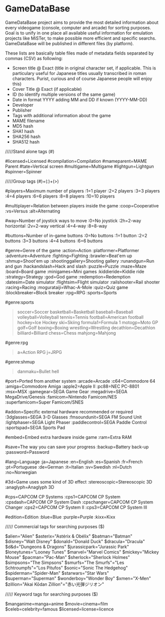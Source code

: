 # GameDataBase

GameDataBase project aims to provide the most detailed information about every videogame (console, computer and arcade) for sorting purposes. Goal is to unify in one place all available useful information for emulation projects like MiSTer, to make possible more efficient and specific searchs. GameDataBase will be published in different files (by platform).

These lists are basically table files made of metadata fields separated by commas (CSV) as following:

- Screen title @ Exact (title in original character set, if applicable. This is particulary useful for Japanese titles usually transcribed in roman characters. Purist, curious and of course Japanese people will enjoy this)
- Cover Title @ Exact (if applicable)
- ID (to identify multiple versions of the same game)
- Date in format YYYY adding MM and DD if known (YYYY-MM-DD)
- Developer
- Publisher
- Tags with additional information about the game
- MAME filename
- MD5 hash
- SHA1 hash
- SHA256 hash
- SHA512 hash

/////Stand alone tags (#)

#licensed=Licensed
#compilation=Compilation
#mameparent=MAME Parent
#tate=Vertical screen
#multigame=Multigame
#lightgun=Lightgun
#spinner=Spinner

/////Group tags (#)+(:)+(>)

#players=Maximum number of players
:1=1 player
:2=2 players
:3=3 players
:4=4 players
:6=6 players
:8=8 players
:10=10 players

#multiplayer=Relation between players inside the game
:coop=Cooperative
:vs=Versus
:alt=Alternating

#way=Number of joystick ways to move
:0=No joystick
:2h=2-way horizontal
:2v=2-way vertical
:4=4-way
:8=8-way

#buttons=Number of in-game buttons
:0=No buttons
:1=1 button
:2=2 buttons
:3=3 buttons
:4=4 buttons
:6=6 buttons

#genre=Genre of the game
:action=Action
:platformer=Platformer
:adventure=Adventure
:fighting=Fighting
:brawler=Beat'em up
:shmup=Shoot'em up
:shootinggallery=Shooting gallery
:runandgun=Run and gun
:hackandslash=Hack and slash
:puzzle=Puzzle
:maze=Maze
:board=Board game
:minigames=Mini games
:kiddieride=Kiddie ride
:strategy=Strategy
:god=God game
:redemption=Redemption
:datesim=Date simulator
:flightsim=Flight simulator
:railshooter=Rail shooter
:racing=Racing
:mogurataiji=Whac-A-Mole
:quiz=Quiz game
:blockbreaker=Block breaker
:rpg=RPG
:sports=Sports

#genre:sports
>soccer=Soccer
>basketball=Basketball
>baseball=Baseball
>volleyball=Volleyball
>tennis=Tennis
>football=American football
>hockey=Ice Hockey
>ski=Skiing
>formula1=Formula 1
>motogp=Moto GP
>golf=Golf
>boxing=Boxing
>wrestling=Wrestling
>decathlon=Decathlon
>billiard=Billiard
>chess=Chess
>mahjong=Mahjong

#genre:rpg
>a=Action RPG
>j=JRPG

#genre:shmup
>danmaku=Bullet hell

#port=Ported from another system
:arcade=Arcade
:c64=Commodore 64
:amiga=Commodore Amiga
:apple2=Apple II
:pc88=NEC PC-8801
:msx=MSX
:gamegear=SEGA Game Gear
:megadrive=SEGA MegaDrive/Genesis
:famicom=Nintendo Famicom/NES
:superfamicom=Super Famicom/SNES

#addon=Specific external hardware recommended or required
:3dglasses=SEGA 3-D Glasses
:fmsoundunit=SEGA FM Sound Unit
:lightphaser=SEGA Light Phaser
:paddlecontrol=SEGA Paddle Control
:sportspad=SEGA Sports Pad

#embed=Embed extra hardware inside game
:ram=Extra RAM

#save=The way you can save your progress
:backup=Battery back-up
:password=Password

#lang=Language
:ja=Japanese
:en=English
:es=Spanish
:fr=French
:pt=Portuguese
:de=German
:it=Italian
:sv=Swedish
:nl=Dutch
:no=Norwegian

#3d=Game uses some kind of 3D effect
:stereoscopic=Stereoscopic 3D
:anaglyph=Anaglyph 3D

#cps=CAPCOM CP Systems
:cps1=CAPCOM CP System
:cpsdash=CAPCOM CP System Dash
:cpschanger=CAPCOM CP System Changer
:cps2=CAPCOM CP System II
:cps3=CAPCOM CP System III

#edition=Edition
:blue=Blue
:purple=Purple
:kixx=Kixx

///// Commercial tags for searching purposes ($)

$alien="Alien"
$asterix="Astérix & Obélix"
$batman="Batman"
$disney="Walt Disney"
$donald="Donald Duck"
$dracula="Dracula"
$d&d="Dungeons & Dragons"
$jurassicpark="Jurassic Park"
$loneytunes="Looney Tunes"
$marvel="Marvel Comics"
$mickey="Mickey Mouse"
$pacman="Pac-Man"
$sherlock="Sherlock Holmes"
$simpsons="The Simpsons"
$smurfs="The Smurfs"="Les Schtroumpfs"="Los Pitufos"
$sonic="Sonic The Hedgehog"
$spiderman="Spider-Man"
$starwars="Star Wars"
$superman="Superman"
$wonderboy="Wonder Boy"
$xmen="X-Men"
$zillion="Akai Kōdan Zillion"="赤い光弾ジリオン"

///// Keyword tags for searching purposes ($)

$manganime=manga=anime
$movie=cinema=film
$celeb=celebrity=famous
$licensed=license=licence
